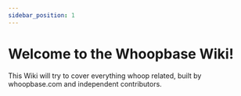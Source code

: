```yaml
---
sidebar_position: 1
---
```

# Welcome to the Whoopbase Wiki!
This Wiki will try to cover everything whoop related, built by whoopbase.com and independent contributors.